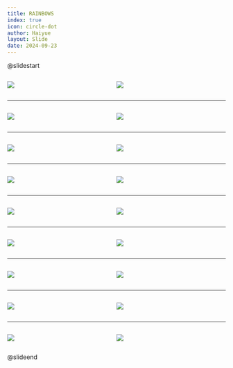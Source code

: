 ```yaml
---
title: RAINBOWS
index: true
icon: circle-dot
author: Haiyue
layout: Slide
date: 2024-09-23
---
```

 
@slidestart

<div style="display:flex">
<div style="flex:1">

![](/reading/english/Level-M/RAINBOWS/001.webp)
</div>
<div style="flex:1">

![](/reading/english/Level-M/RAINBOWS/002.webp)
</div>
</div>

---

<div style="display:flex">
<div style="flex:1">

![](/reading/english/Level-M/RAINBOWS/003.webp)
</div>
<div style="flex:1">

![](/reading/english/Level-M/RAINBOWS/004.webp)
</div>
</div>

---

<div style="display:flex">
<div style="flex:1">

![](/reading/english/Level-M/RAINBOWS/005.webp)
</div>
<div style="flex:1">

![](/reading/english/Level-M/RAINBOWS/006.webp)
</div>
</div>

---

<div style="display:flex">
<div style="flex:1">

![](/reading/english/Level-M/RAINBOWS/007.webp)
</div>
<div style="flex:1">

![](/reading/english/Level-M/RAINBOWS/008.webp)
</div>
</div>

---

<div style="display:flex">
<div style="flex:1">

![](/reading/english/Level-M/RAINBOWS/009.webp)
</div>
<div style="flex:1">

![](/reading/english/Level-M/RAINBOWS/010.webp)
</div>
</div>

---

<div style="display:flex">
<div style="flex:1">

![](/reading/english/Level-M/RAINBOWS/011.webp)
</div>
<div style="flex:1">

![](/reading/english/Level-M/RAINBOWS/012.webp)
</div>
</div>

---

<div style="display:flex">
<div style="flex:1">

![](/reading/english/Level-M/RAINBOWS/013.webp)
</div>
<div style="flex:1">

![](/reading/english/Level-M/RAINBOWS/014.webp)
</div>
</div>

---

<div style="display:flex">
<div style="flex:1">

![](/reading/english/Level-M/RAINBOWS/015.webp)
</div>
<div style="flex:1">

![](/reading/english/Level-M/RAINBOWS/016.webp)
</div>
</div>

---

<div style="display:flex">
<div style="flex:1">

![](/reading/english/Level-M/RAINBOWS/017.webp)
</div>
<div style="flex:1">

![](/reading/english/Level-M/RAINBOWS/018.webp)
</div>
</div>

@slideend